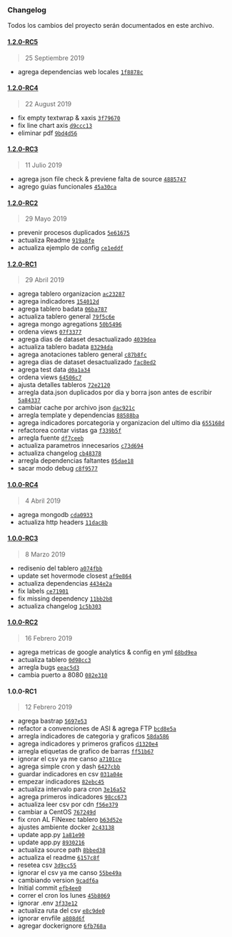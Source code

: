 ### Changelog

Todos los cambios del proyecto serán documentados en este archivo.

#### [1.2.0-RC5](https://github.com/datosgcba/monitoreo-apertura/compare/1.2.0-RC4...1.2.0-RC5)

> 25 Septiembre 2019

- agrega dependencias web locales [`1f8878c`](https://github.com/datosgcba/monitoreo-apertura/commit/1f8878c4c6bdc6b21d625ecac92c9d0068c6f39a)

#### [1.2.0-RC4](https://github.com/datosgcba/monitoreo-apertura/compare/1.2.0-RC3...1.2.0-RC4)

> 22 August 2019

- fix empty textwrap & xaxis [`3f79670`](https://github.com/datosgcba/monitoreo-apertura/commit/3f7967030f1292e4163b9a4949b96b57a0a19629)
- fix line chart axis [`d9ccc13`](https://github.com/datosgcba/monitoreo-apertura/commit/d9ccc13b9c6207617859aec39c6b07117d299647)
- eliminar pdf [`9bd4d56`](https://github.com/datosgcba/monitoreo-apertura/commit/9bd4d563b6e86fa7079416e19af433996eee14ce)

#### [1.2.0-RC3](https://github.com/datosgcba/monitoreo-apertura/compare/1.2.0-RC2...1.2.0-RC3)

> 11 Julio 2019

- agrega json file check & previene falta de source [`4885747`](https://github.com/datosgcba/monitoreo-apertura/commit/4885747002ecdf0b6e64bb1435269a71e7113ab9)
- agrego guias funcionales [`45a30ca`](https://github.com/datosgcba/monitoreo-apertura/commit/45a30ca43ce93d6a52c61e812885ef76d62a1f43)

#### [1.2.0-RC2](https://github.com/datosgcba/monitoreo-apertura/compare/1.2.0-RC1...1.2.0-RC2)

> 29 Mayo 2019

- prevenir procesos duplicados [`5e61675`](https://github.com/datosgcba/monitoreo-apertura/commit/5e6167535f117d0163f0e9ed1e34fb69f957cf92)
- actualiza Readme [`919a8fe`](https://github.com/datosgcba/monitoreo-apertura/commit/919a8fe1a4fea07f61d3e6a740f748af4cbd8327)
- actualiza ejemplo de config [`ce1eddf`](https://github.com/datosgcba/monitoreo-apertura/commit/ce1eddff16d86ab9e9c456b40663ff842503cd1d)

#### [1.2.0-RC1](https://github.com/datosgcba/monitoreo-apertura/compare/1.0.0-RC4...1.2.0-RC1)

> 29 Abril 2019

- agrega tablero organizacion [`ac23287`](https://github.com/datosgcba/monitoreo-apertura/commit/ac23287236e2426c5a43f15c8998c62208c1a5e6)
- agrega indicadores [`154012d`](https://github.com/datosgcba/monitoreo-apertura/commit/154012dae73df0e0c75bdf1350db6a3bb62f786d)
- agrega tablero badata [`06ba787`](https://github.com/datosgcba/monitoreo-apertura/commit/06ba787fa5c6026f5bdbb205ccef3c79b5933d9f)
- actualiza tablero general [`79f5c6e`](https://github.com/datosgcba/monitoreo-apertura/commit/79f5c6e6cb35d6c9a2f4b6cfa288e16660660c74)
- agrega mongo agregations [`50b5496`](https://github.com/datosgcba/monitoreo-apertura/commit/50b5496c11e1cf999e48c4b146c3fbf6609cdea1)
- ordena views [`07f3377`](https://github.com/datosgcba/monitoreo-apertura/commit/07f337722e3ecaafc72abf95bc17f757edd9bea6)
- agrega dias de dataset desactualizado [`4039dea`](https://github.com/datosgcba/monitoreo-apertura/commit/4039deaeb788ecfbe0ca069aff033fa7dbeba5d0)
- actualiza tablero badata [`83294da`](https://github.com/datosgcba/monitoreo-apertura/commit/83294daf0513fa48321003ca03c7ad0403bc0872)
- agrega anotaciones tablero general [`c87b8fc`](https://github.com/datosgcba/monitoreo-apertura/commit/c87b8fc9a083e818e9da82db02e75389cdbd8e9e)
- agrega dias de dataset desactualizado [`fac8ed2`](https://github.com/datosgcba/monitoreo-apertura/commit/fac8ed2de2de27e94d9504612ee827a635e94307)
- agrega test data [`d0a1a34`](https://github.com/datosgcba/monitoreo-apertura/commit/d0a1a34d5dd148ab5d4e06f595479f0a3c1cd062)
- ordena views [`64506c7`](https://github.com/datosgcba/monitoreo-apertura/commit/64506c7aaf0e7d2cb376c4bf0d0f8a9660e79ec3)
- ajusta detalles tableros [`72e2120`](https://github.com/datosgcba/monitoreo-apertura/commit/72e212011c16efc4811f0339ed271d461f21b7b1)
- arregla data.json duplicados por dia y borra json antes de escribir [`5a84337`](https://github.com/datosgcba/monitoreo-apertura/commit/5a84337f369b53ae58941541e0fcfdb2fe077331)
- cambiar cache por archivo json [`dac921c`](https://github.com/datosgcba/monitoreo-apertura/commit/dac921c32bbec599ab39a5673c19ab83ed7122fe)
- arregla template y dependencias [`88588ba`](https://github.com/datosgcba/monitoreo-apertura/commit/88588baa0ced66e47598267b5bf1574f89171a5c)
- agrega indicadores porcategoria y organizacion del ultimo dia [`655168d`](https://github.com/datosgcba/monitoreo-apertura/commit/655168d1e3503a850cafbf853a279c6b6afcb338)
- refactorea contar vistas ga [`f339b5f`](https://github.com/datosgcba/monitoreo-apertura/commit/f339b5f04e7806090860f5de2a530775dba87e1e)
- arregla fuente [`df7ceeb`](https://github.com/datosgcba/monitoreo-apertura/commit/df7ceeba31ada6cfaed7b279e6723e02dac7a774)
- actualiza parametros innecesarios [`c73d694`](https://github.com/datosgcba/monitoreo-apertura/commit/c73d694704e9bfe44ec1df343fdb12484b61217a)
- actualiza changelog [`cb48378`](https://github.com/datosgcba/monitoreo-apertura/commit/cb48378a1fc3e7ffd2f0e973d1675f1a97473676)
- arregla dependencias faltantes [`05dae18`](https://github.com/datosgcba/monitoreo-apertura/commit/05dae182169fb7fbb5afe0b30faeccd6522990a4)
- sacar modo debug [`c8f9577`](https://github.com/datosgcba/monitoreo-apertura/commit/c8f9577306b4413184dd6aeb349b97cfcd565a1d)

#### [1.0.0-RC4](https://github.com/datosgcba/monitoreo-apertura/compare/1.0.0-RC3...1.0.0-RC4)

> 4 Abril 2019

- agrega mongodb [`cda0933`](https://github.com/datosgcba/monitoreo-apertura/commit/cda0933cf4e3006305071d22f07ab6fd096dea3e)
- actualiza http headers [`11dac8b`](https://github.com/datosgcba/monitoreo-apertura/commit/11dac8b906be475cfa8a223ff5ed21a524613db3)

#### [1.0.0-RC3](https://github.com/datosgcba/monitoreo-apertura/compare/1.0.0-RC2...1.0.0-RC3)

> 8 Marzo 2019

- redisenio del tablero [`a074fbb`](https://github.com/datosgcba/monitoreo-apertura/commit/a074fbbecb1f5669e9e2fe79b80fe1ffc4c4d10f)
- update set hovermode closest [`af9e864`](https://github.com/datosgcba/monitoreo-apertura/commit/af9e8646325594803ffb5bb7de0aea266894b825)
- actualiza dependencias [`4434e2a`](https://github.com/datosgcba/monitoreo-apertura/commit/4434e2a52bdfc779994b912108caded580efaf12)
- fix labels [`ce71901`](https://github.com/datosgcba/monitoreo-apertura/commit/ce71901b2b9e3e7772dba9fbe101932129cab393)
- fix missing dependency [`11bb2b8`](https://github.com/datosgcba/monitoreo-apertura/commit/11bb2b8644b3985935113a0b9593bbea683708fd)
- actualiza changelog [`1c5b303`](https://github.com/datosgcba/monitoreo-apertura/commit/1c5b3035f7f7385131679caee77f648108d7dd8e)

#### [1.0.0-RC2](https://github.com/datosgcba/monitoreo-apertura/compare/1.0.0-RC1...1.0.0-RC2)

> 16 Febrero 2019

- agrega metricas de google analytics & config en yml [`68bd9ea`](https://github.com/datosgcba/monitoreo-apertura/commit/68bd9ea8235e3565806bd62863ba9f20edae0e8d)
- actualiza tablero [`0d98cc3`](https://github.com/datosgcba/monitoreo-apertura/commit/0d98cc341b5e8c2fa3fa3a51c4e694682677d244)
- arregla bugs [`eeac5d3`](https://github.com/datosgcba/monitoreo-apertura/commit/eeac5d35ef8126aa603c29e4c6f7cb5780d776bb)
- cambia puerto a 8080 [`082e310`](https://github.com/datosgcba/monitoreo-apertura/commit/082e3100ec656175768fc197123dde7904652b12)

#### 1.0.0-RC1

> 12 Febrero 2019

- agrega bastrap [`5697e53`](https://github.com/datosgcba/monitoreo-apertura/commit/5697e53511b45b7335c6f722bd1143b7826e3759)
- refactor a convenciones de ASI & agrega FTP [`bcd8e5a`](https://github.com/datosgcba/monitoreo-apertura/commit/bcd8e5ae208c8d5195fcc7a9220fe611ad069624)
- arregla indicadores de categoria y graficos [`58da586`](https://github.com/datosgcba/monitoreo-apertura/commit/58da586561f335919a0b28974a29c74be1798536)
- agrega indicadores y primeros graficos [`d1320e4`](https://github.com/datosgcba/monitoreo-apertura/commit/d1320e4c66a4bd7a07bd04f45ce740ffae790cdc)
- arregla etiquetas de grafico de barras [`ff51b67`](https://github.com/datosgcba/monitoreo-apertura/commit/ff51b67ae7bf2e220ecb7e1639391cf867577031)
- ignorar el csv ya me canso [`a7101ce`](https://github.com/datosgcba/monitoreo-apertura/commit/a7101cedc76c4b5f4c90ea7ec4bbd9e0b5adc50e)
- agrega simple cron y dash [`6427cbb`](https://github.com/datosgcba/monitoreo-apertura/commit/6427cbb7d0d48be517e67981639021ea5c5c0edc)
- guardar indicadores en csv [`031a04e`](https://github.com/datosgcba/monitoreo-apertura/commit/031a04ee13a50857f9ee8e5a5f91150a22ec38ac)
- empezar indicadores [`82ebc45`](https://github.com/datosgcba/monitoreo-apertura/commit/82ebc457acf9e3a30cb45a98d06cea8148eaaa71)
- actualiza intervalo para cron [`3e16a52`](https://github.com/datosgcba/monitoreo-apertura/commit/3e16a52e9395718ee3c820dfd1c37a11d77af415)
- agrega primeros indicadores [`98cc673`](https://github.com/datosgcba/monitoreo-apertura/commit/98cc67328496580947676333c8efae7443b00b8f)
- actualiza leer csv por cdn [`f56e379`](https://github.com/datosgcba/monitoreo-apertura/commit/f56e37955514d6ff234d55425605853bbc67b012)
- cambiar a CentOS [`767249d`](https://github.com/datosgcba/monitoreo-apertura/commit/767249d6376e9c5f7c89db4fd0a191607fa06901)
- fix cron AL FINexec tablero [`b63d52e`](https://github.com/datosgcba/monitoreo-apertura/commit/b63d52e67c035f270e2a0178a94f1ebe5241e5b5)
- ajustes ambiente docker [`2c43138`](https://github.com/datosgcba/monitoreo-apertura/commit/2c43138c2d8abc901543fc3b0ca23fb4dc80611d)
- update app.py [`1a81e90`](https://github.com/datosgcba/monitoreo-apertura/commit/1a81e908a7c7d3ef582a7011c93be4282d6f6bda)
- update app.py [`8930216`](https://github.com/datosgcba/monitoreo-apertura/commit/8930216f409479232f388410189963df7de44bac)
- actualiza source path [`8bbed38`](https://github.com/datosgcba/monitoreo-apertura/commit/8bbed38ebec8d0e4adb0e6160aeb8c5b072d869e)
- actualiza el readme [`6157c8f`](https://github.com/datosgcba/monitoreo-apertura/commit/6157c8fa908491cc25e56278fd06655ab393d229)
- resetea csv [`3d9cc55`](https://github.com/datosgcba/monitoreo-apertura/commit/3d9cc55b9e4738289ff5fbe00ef23bd1aa62bcfa)
- ignorar el csv ya me canso [`55be49a`](https://github.com/datosgcba/monitoreo-apertura/commit/55be49ad6f5dc8806ee6030a7c92f2115faf54ad)
- cambiando version [`9cadf6a`](https://github.com/datosgcba/monitoreo-apertura/commit/9cadf6abd38842a1d9c5581e7fe17c78a22907e8)
- Initial commit [`efb4ee0`](https://github.com/datosgcba/monitoreo-apertura/commit/efb4ee04ba80ad4727f132d47b12954bfe257cc2)
- correr el cron los lunes [`45b8069`](https://github.com/datosgcba/monitoreo-apertura/commit/45b806908cbe865d0790e9856c20c3bd3c5428f4)
- ignorar .env [`3f33e12`](https://github.com/datosgcba/monitoreo-apertura/commit/3f33e121c95f747e5cffe8135d6e0114e64e2cb5)
- actualiza ruta del csv [`e8c9de0`](https://github.com/datosgcba/monitoreo-apertura/commit/e8c9de050db7f24b5b6ad65b60e0f2c970111b25)
- ignorar envfile [`a808d6f`](https://github.com/datosgcba/monitoreo-apertura/commit/a808d6f67d6183cbfdf94ded4a7a41cd7e152c48)
- agregar dockerignore [`6fb768a`](https://github.com/datosgcba/monitoreo-apertura/commit/6fb768a815bbaced50bc65808166af129d3b338f)
